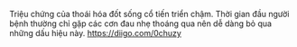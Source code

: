 Triệu chứng của thoái hóa đốt sống cổ tiến triển chậm. Thời gian đầu người bệnh thường chỉ gặp các cơn đau nhẹ thoáng qua nên dễ dàng bỏ qua những dấu hiệu này. 
https://diigo.com/0chuzy
